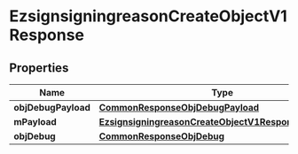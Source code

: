 
# EzsignsigningreasonCreateObjectV1Response

## Properties
Name | Type | Description | Notes
------------ | ------------- | ------------- | -------------
**objDebugPayload** | [**CommonResponseObjDebugPayload**](CommonResponseObjDebugPayload.md) |  | 
**mPayload** | [**EzsignsigningreasonCreateObjectV1ResponseMPayload**](EzsignsigningreasonCreateObjectV1ResponseMPayload.md) |  | 
**objDebug** | [**CommonResponseObjDebug**](CommonResponseObjDebug.md) |  |  [optional]



